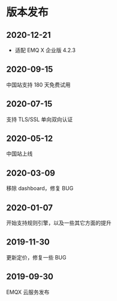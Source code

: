 # 版本发布

## 2020-12-21
* 适配 EMQ X 企业版 4.2.3

## 2020-09-15

中国站支持 180 天免费试用

## 2020-07-15

支持 TLS/SSL 单向双向认证

## 2020-05-12

中国站上线

## 2020-03-09

移除 dashboard，修复 BUG

## 2020-01-07

开始支持规则引擎，以及一些其它方面的提升

## 2019-11-30

更新定价，修复一些 BUG

## 2019-09-30

EMQX 云服务发布
